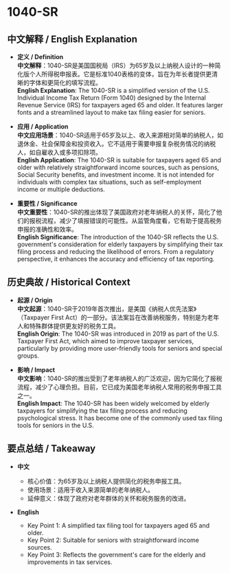 # 1040-SR

## 中文解释 / English Explanation

* **定义 / Definition**  
  **中文解释**：1040-SR是美国国税局（IRS）为65岁及以上纳税人设计的一种简化版个人所得税申报表。它是标准1040表格的变体，旨在为年长者提供更清晰的字体和更简化的填写流程。  
  **English Explanation**: The 1040-SR is a simplified version of the U.S. Individual Income Tax Return (Form 1040) designed by the Internal Revenue Service (IRS) for taxpayers aged 65 and older. It features larger fonts and a streamlined layout to make tax filing easier for seniors.

* **应用 / Application**  
  **中文应用场景**：1040-SR适用于65岁及以上、收入来源相对简单的纳税人，如退休金、社会保障金和投资收入。它不适用于需要申报复杂税务情况的纳税人，如自雇收入或多项扣除项。  
  **English Application**: The 1040-SR is suitable for taxpayers aged 65 and older with relatively straightforward income sources, such as pensions, Social Security benefits, and investment income. It is not intended for individuals with complex tax situations, such as self-employment income or multiple deductions.

* **重要性 / Significance**  
  **中文重要性**：1040-SR的推出体现了美国政府对老年纳税人的关怀，简化了他们的报税流程，减少了填报错误的可能性。从监管角度看，它有助于提高税务申报的准确性和效率。  
  **English Significance**: The introduction of the 1040-SR reflects the U.S. government's consideration for elderly taxpayers by simplifying their tax filing process and reducing the likelihood of errors. From a regulatory perspective, it enhances the accuracy and efficiency of tax reporting.

## 历史典故 / Historical Context

* **起源 / Origin**  
  **中文起源**：1040-SR于2019年首次推出，是美国《纳税人优先法案》（Taxpayer First Act）的一部分。该法案旨在改善纳税服务，特别是为老年人和特殊群体提供更友好的税务工具。  
  **English Origin**: The 1040-SR was introduced in 2019 as part of the U.S. Taxpayer First Act, which aimed to improve taxpayer services, particularly by providing more user-friendly tools for seniors and special groups.

* **影响 / Impact**  
  **中文影响**：1040-SR的推出受到了老年纳税人的广泛欢迎，因为它简化了报税流程，减少了心理负担。目前，它已成为美国老年纳税人常用的税务申报工具之一。  
  **English Impact**: The 1040-SR has been widely welcomed by elderly taxpayers for simplifying the tax filing process and reducing psychological stress. It has become one of the commonly used tax filing tools for seniors in the U.S.

## 要点总结 / Takeaway

* **中文**  
  - 核心价值：为65岁及以上纳税人提供简化的税务申报工具。  
  - 使用场景：适用于收入来源简单的老年纳税人。  
  - 延伸意义：体现了政府对老年群体的关怀和税务服务的改进。

* **English**  
  - Key Point 1: A simplified tax filing tool for taxpayers aged 65 and older.  
  - Key Point 2: Suitable for seniors with straightforward income sources.  
  - Key Point 3: Reflects the government's care for the elderly and improvements in tax services.